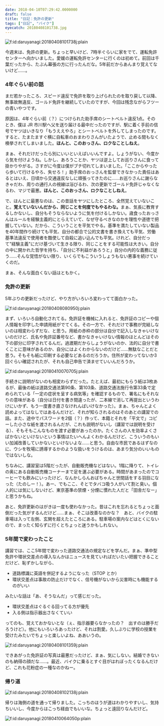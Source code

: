 ```yaml
---
date: 2018-04-10T07:29:42.0000000
draft: false
title: "日記：免許の更新"
tags: ["日記", "バイク"]
eyecatch: 20180408101738.jpg
---
```

<p><span itemscope itemtype="http://schema.org/Photograph"><img src="20180408101738.jpg" alt="f:id:daruyanagi:20180408101738j:plain" title="f:id:daruyanagi:20180408101738j:plain" class="hatena-fotolife" itemprop="image"></span></p><p>今週末は、免許の更新。ちょっと早いけど、7時半ぐらいに家をでて、運転免許センターへ向かいました。愛媛の運転免許センターに行くのは初めて。前回は千葉だったから、たぶん幕張の方に行ったんだな。5年前だからあんまり覚えてないけど……。</p>

<div class="section">
<h3>4年ぐらい前の話</h3>
<p>まだ若かったころ、スピード違反で免許を取り上げられたのを取り戻して以降、無事故無違反、ゴールド免許を継続していたのですが、今回は残念ながらフツーの青いやつです。</p><p>原因は、4年ぐらい前（？）につけられた助手席のシートベルト違反1点。そのとき、僕は JR 市川駅へ父を送り届ける最中だったのですが、駅に着く手前の信号でヤツはいきなり「もうええやろ」とシートベルトを外してしまったのです。すると、たまたますぐ横に自転車のおまわりさんがいたようで、止める間もなく検挙されてしまいました。<b>ほんと、このおっさん、ロクなことしねえ</b>。</p><p>まぁ、それだけだったら別にいいといえばいいんですよ。しょうがない、今度から気を付けようね。しかし、あろうことか、ヤツは逆上してお巡りさんに食って掛かりやがる。さすがに今度は僕がブチ切れてしまいました。「ここからやったら歩いて行けるやろ、失せろ！」助手席のおっさんを監督できなかった責任はあるとはいえ、日頃から交通違反なしに頑張ってきたのに……お巡りさんに謝らなきゃだわ、周りの通行人の視線は浴びるわ、次の更新でゴールド免許じゃなくなるわ、マジで最悪。<b>ほんと、このおっさん、ロクなことしねえ</b>。</p><p>で、ほんとに最悪なのは、この昔話をヤツにしたところ、全然覚えていないこと。<b>覚えていないんだから、同じことを何度でもやるわな。</b>まぁ、気長に教育するしかないし、自分もそうならないように気を付けるしかない。歳食ったおっさんはルールを経験主義的にとらえていて、なぜ守るべきなのかを理性や道徳で把握していない。だから、こういうことを平気でやる。基準を満たしていない製品を40年間作り続けても平気、自分の都合で公的文書を書き換えても平気、労働基準法違反で使用者を酷使して自殺に追い込んでも平気。けれど、自分だって"経験主義"にだけ基づいて生きる限り、同じことをする可能性は大きい。自分の中に開かれた哲学を持ち、「自分に不利益があろうと」自分の内的な義務に従う……そんな覚悟がない限り、いくらでもこういうしょうもない悪事を続けていくのだ。</p><p>まぁ、そんな面白くない話はともかく。</p>

</div>
<div class="section">
<h3>免許の更新</h3>
<p>5年ぶりの更新だったけど、やり方がいろいろ変わってて面白かった。</p><p><span itemscope itemtype="http://schema.org/Photograph"><img src="20180408080950.jpg" alt="f:id:daruyanagi:20180408080950j:plain" title="f:id:daruyanagi:20180408080950j:plain" class="hatena-fotolife" itemprop="image"></span></p><p>まず、いろいろ自動化されてる。免許証を機械に入れると、免許証のコピーや個人情報を印字した申請用紙がでてくる。その一方で、それだけで事務が完結しないのは相変わらずだな、と思う。用紙の赤枠の部分は自分で記入しなきゃいけないのだけど、氏名や免許証番号など、書かなきゃいけない情報のほとんどはその下の部分に印字されてるんだ。過渡期だからしょうがないのか、法的に自分で書くことに意味があるのか、自分にはよくわからないのだけど……無駄なことだと思う。そもそも紙に印刷する必要などあるのだろうか。住所が変わってないか3回ぐらい確認されたが、それも自己申告で済ませていいんだろうか。</p><p><span itemscope itemtype="http://schema.org/Photograph"><img src="20180410070705.jpg" alt="f:id:daruyanagi:20180410070705j:plain" title="f:id:daruyanagi:20180410070705j:plain" class="hatena-fotolife" itemprop="image"></span></p><p>手続きに説明がないのも相変わらずだった。たとえば、最初にもらう紙は3枚あるが、最後の紙は道路交通法第90条、第103条、道路交通法施行令第33条で定められている「一定の症状を呈する病気等」を確認するもので、署名にもそれなりの意味がある（自分は日付を書き間違ったが、二本線で消して再提出というわけにいかず、もう一度書き直さなけれんばいけなかった）。まぁ、ちゃんとよく読めよってはなしではあるんだけど、それが知らされるのはそのあとの講習での話。また、途中でパスワードを2個（？）作って、本籍とそれを「平文で」コピーした小さな紙を渡されるんだが、これも説明がないし（講習では説明を受ける）、そもそもこんなものを渡す必要があったのか。たくさんの人を効率よくさばかないといけないという事情はたいへんよくわかるんだけど、こういうのもいい加減改善していかないといけないよな……と思う。自由な市民であるはずなのに、ウシを牧場に誘導するかのような扱いをうけるのは、あまり気分のいいものではないしな。</p><p>ちなみに、講習室は5階だったが、自動販売機などはない。1階に降りて、トイレの奥にある自動販売機コーナーまで足を運ぶ必要がある。時間があまったのでコーヒーでも飲みにいったけど、なんかしらんおばちゃんと世間話をする羽目になった（たのしー！）。あー、でもここ、そとでタバコ吸う人がいて割と臭い。個人的には気にしないけど、東京基準の禁煙・分煙に慣れた人だと「田舎だなー」と思うかもね。</p><p>あと、免許更新のはがきは一度も使わなかった。昔はこれを忘れるとちょっと面倒だった気がするんだけど……まぁ、そこは改善なのかな？　あと、バイクの駐車場は入って左側、玄関を超えたところにある。駐車場の案内などはとくにないので、まったく知らずに行くとちょっと迷うかもしれない。</p>

</div>
<div class="section">
<h3>5年間で変わったこと</h3>
<p>講習では、ここ5年間で変わった道路交通法の規定などを学んだ。まぁ、準中型免許や環状交差点の導入なんかはニュースを見ていればだいたい把握できることだけど、恥ずかしながら、</p>

<ul>
<li>道路標識に英語を併記するようになった（STOP とか）</li>
<li>環状交差点は事故の防止だけでなく、信号機がないから災害時にも機能するのがいい</li>
</ul><p>みたいな話は「あ、そうなんだ」って感じだった。</p>

<ul>
<li>環状交差点はぐるぐる回ってる方が優先</li>
<li>入る側は指示器出さなくていい</li>
</ul><p>ってのも、覚えておかないとな（ぇ、指示器要らなかったの？　出すのは勝手だろうけど）。他にもいろいろあったけど、それは割愛。久しぶりに学校の授業を受けたみたいでちょっと楽しいよね、ああいうの。</p><p><span itemscope itemtype="http://schema.org/Photograph"><img src="20180408101359.jpg" alt="f:id:daruyanagi:20180408101359j:plain" title="f:id:daruyanagi:20180408101359j:plain" class="hatena-fotolife" itemprop="image"></span></p><p>できあがった免許証の写真は最悪だったけど、まぁ、気にしない。結婚できないのも納得の顔だな……。最近、バイクに乗るとすぐ目がはれぼったくなるんだけど、これも花粉症の一種なのかねー。</p>

</div>
<div class="section">
<h3>帰り道</h3>
<p><span itemscope itemtype="http://schema.org/Photograph"><img src="20180408102138.jpg" alt="f:id:daruyanagi:20180408102138j:plain" title="f:id:daruyanagi:20180408102138j:plain" class="hatena-fotolife" itemprop="image"></span></p><p>帰りは海側の道を通って帰りました。こっちのほうが道はわかりやすいし、気持ちいいし、今度からはこっち経由でもいいな。ちょっと遠回りなんだけど。</p><p><span itemscope itemtype="http://schema.org/Photograph"><img src="20180410064050.png" alt="f:id:daruyanagi:20180410064050p:plain" title="f:id:daruyanagi:20180410064050p:plain" class="hatena-fotolife" itemprop="image"></span></p>

</div>
